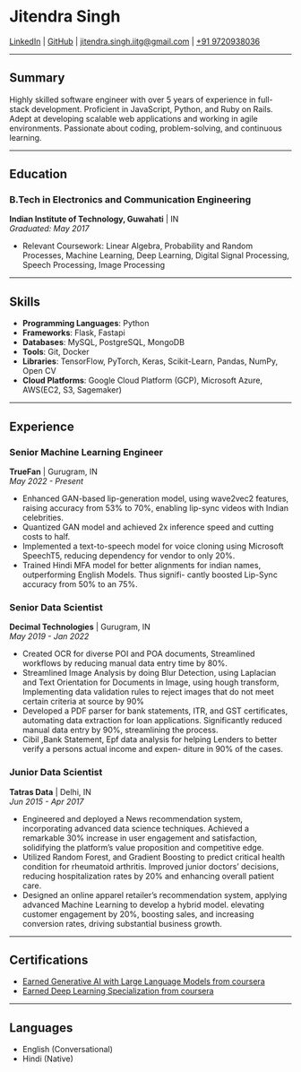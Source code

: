 # Jitendra Singh 

[LinkedIn](https://www.linkedin.com/in/jitendraiitg/) | [GitHub](https://github.com/jitendrasinghiitg) | [jitendra.singh.iitg@gmail.com](mailto:jitendra.singh.iitg@gmail.com) | [+91 9720938036](tel:+919720938036)

---

## Summary

Highly skilled software engineer with over 5 years of experience in full-stack development. Proficient in JavaScript, Python, and Ruby on Rails. Adept at developing scalable web applications and working in agile environments. Passionate about coding, problem-solving, and continuous learning.

---

## Education

### B.Tech in Electronics and Communication Engineering
**Indian Institute of Technology, Guwahati** | IN  
*Graduated: May 2017*

- Relevant Coursework: Linear Algebra, Probability and Random Processes,  Machine Learning, Deep Learning, Digital Signal Processing, Speech Processing, Image Processing

---

## Skills

- **Programming Languages**: Python
- **Frameworks**: Flask, Fastapi
- **Databases**: MySQL, PostgreSQL, MongoDB
- **Tools**: Git, Docker
- **Libraries**: TensorFlow, PyTorch, Keras, Scikit-Learn, Pandas, NumPy, Open CV 
- **Cloud Platforms**: Google Cloud Platform (GCP), Microsoft Azure, AWS(EC2, S3, Sagemaker)

---

## Experience

### Senior Machine Learning Engineer
**TrueFan** | Gurugram, IN  
*May 2022 - Present*

- Enhanced GAN-based lip-generation model, using wave2vec2 features, raising accuracy from 53% to 70%, enabling lip-sync videos with Indian celebrities.
- Quantized GAN model and achieved 2x inference speed and cutting costs to half.
- Implemented a text-to-speech model for voice cloning using Microsoft SpeechT5, reducing dependency for vendor
to only 20%.
- Trained Hindi MFA model for better alignments for indian names, outperforming English Models. Thus signifi-
cantly boosted Lip-Sync accuracy from 50% to an 75%.

### Senior Data Scientist
**Decimal Technologies** | Gurugram, IN  
*May 2019 - Jan 2022*

- Created OCR for diverse POI and POA documents, Streamlined workflows by reducing manual data entry time by 80%.
- Streamlined Image Analysis by doing Blur Detection, using Laplacian and Text Orientation for Documents in Image, using hough transform, Implementing data validation rules to reject images that do not meet certain criteria at source by 90%
- Developed a PDF parser for bank statements, ITR, and GST certificates, automating data extraction for loan applications. Significantly reduced manual data entry by 90%, streamlining the process.
- Cibil ,Bank Statement, Epf data analysis for helping Lenders to better verify a persons actual income and expen- diture in 90% of the cases.

### Junior Data Scientist
**Tatras Data** | Delhi, IN  
*Jun 2015 - Apr 2017*

- Engineered and deployed a News recommendation system, incorporating advanced data science techniques. Achieved a remarkable 30% increase in user engagement and satisfaction, solidifying the platform’s value proposition and competitive edge.
- Utilized Random Forest, and Gradient Boosting to predict critical health condition for rheumatoid arthritis. Improved junior doctors’ decisions, reducing hospitalization rates by 20% and enhancing overall patient care.
- Designed an online apparel retailer’s recommendation system, applying advanced Machine Learning to develop a hybrid model. elevating customer engagement by 20%, boosting sales, and increasing conversion rates, driving substantial business growth.

---


## Certifications

- [Earned Generative AI with Large Language Models from coursera](https://www.coursera.org/account/accomplishments/verify/8P3TXC4C7JZW/)
- [Earned Deep Learning Specialization from coursera](https://www.coursera.org/account/accomplishments/specialization/VZAR3464D325/)

---

## Languages

- English (Conversational)
- Hindi (Native)
